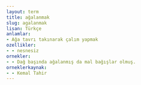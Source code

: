 ```yaml
---
layout: term
title: ağalanmak
slug: agalanmak
lisan: Türkçe
anlamlar:
- Ağa tavrı takınarak çalım yapmak
ozellikler:
- - nesnesiz
ornekler:
- - Dağ başında ağalanmış da mal bağışlar olmuş.
orneklerkaynak:
- - Kemal Tahir
---
```

